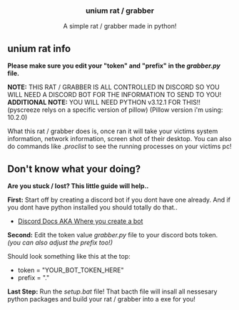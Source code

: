 <h3 align="center">unium rat / grabber</h3>

  <p align="center">
    A simple rat / grabber made in python!
    <br />
  </p>
</div>

## unium rat info

**Please make sure you edit your "token" and "prefix" in the *grabber.py* file.**

**NOTE:** THIS RAT / GRABBER IS ALL CONTROLLED IN DISCORD SO YOU WILL NEED A DISCORD BOT FOR THE INFORMATION TO SEND TO YOU!
**ADDITIONAL NOTE:** YOU WILL NEED PYTHON v3.12.1 FOR THIS!! (pyscreeze relys on a specific version of pillow) (Pillow version i'm using: 10.2.0)

What this rat / grabber does is, once ran it will take your victims system information, network information, screen shot of their desktop.
You can also do commands like *.proclist* to see the running processes on your victims pc!

## Don't know what your doing?

**Are you stuck / lost? This little guide will help..**

**First:** Start off by creating a discord bot if you dont have one already. And if you dont have python installed you should totally do that..

- [Discord Docs AKA Where you create a bot](https://discord.com/developers/docs/intro)

**Second:** Edit the token value *grabber.py* file to your discord bots token. *(you can also adjust the prefix too!)*

Should look something like this at the top:
- token = "YOUR_BOT_TOKEN_HERE"
- prefix = "."

**Last Step:** Run the *setup.bat* file! That bacth file will insall all nessesary python packages and build your rat / grabber into a exe for you!

